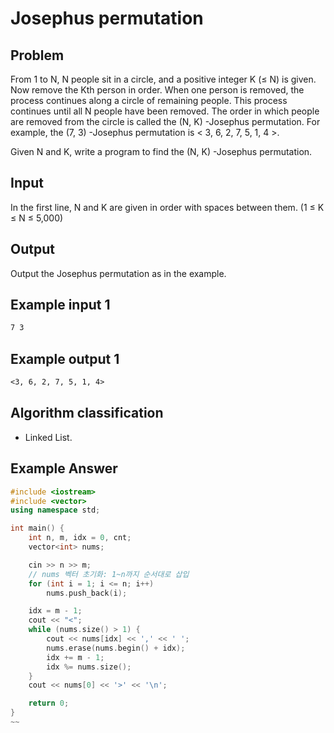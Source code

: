 # Josephus permutation

## Problem

From 1 to N, N people sit in a circle, and a positive integer K (≤ N) is given.
Now remove the Kth person in order.
When one person is removed, the process continues along a circle of remaining people.
This process continues until all N people have been removed.
The order in which people are removed from the circle is called the (N, K) -Josephus permutation.
For example, the (7, 3) -Josephus permutation is < 3, 6, 2, 7, 5, 1, 4 >.

Given N and K, write a program to find the (N, K) -Josephus permutation.

## Input

In the first line, N and K are given in order with spaces between them. (1 ≤ K ≤ N ≤ 5,000)

## Output

Output the Josephus permutation as in the example.

## Example input 1
~~~markdown
7 3
~~~

## Example output 1
~~~markdown
<3, 6, 2, 7, 5, 1, 4>
~~~

## Algorithm classification
- Linked List.

## Example Answer
~~~cpp
#include <iostream>
#include <vector>
using namespace std;

int main() {
	int n, m, idx = 0, cnt;
	vector<int> nums;

	cin >> n >> m;
	// nums 벡터 초기화: 1~n까지 순서대로 삽입
	for (int i = 1; i <= n; i++)
		nums.push_back(i);

	idx = m - 1;
	cout << "<";
	while (nums.size() > 1) {
		cout << nums[idx] << ',' << ' ';
		nums.erase(nums.begin() + idx);
		idx += m - 1;
		idx %= nums.size();
	}
	cout << nums[0] << '>' << '\n';

	return 0;
}
~~